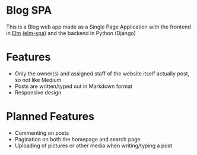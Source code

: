 # Blog SPA

This is a Blog web app made as a Single Page Application with the frontend in [Elm](https://elm-lang.org/) ([elm-spa](https://www.elm-spa.dev/)) and the backend in Python (Django)

# Features

- Only the owner(s) and assigned staff of the website itself actually post, so not like Medium
- Posts are written/typed out in Markdown format
- Responsive design

# Planned Features

- Commenting on posts
- Pagination on both the homepage and search page
- Uploading of pictures or other media when writing/typing a post